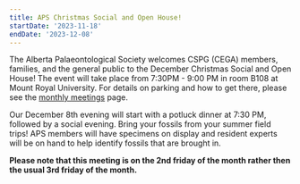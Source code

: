 ```yaml
---
title: APS Christmas Social and Open House!
startDate: '2023-11-18'
endDate: '2023-12-08'
---
```


The Alberta Palaeontological Society welcomes CSPG (CEGA) members, families, and the general public to the December Christmas Social and Open House! The event will take place from 7:30PM - 9:00 PM in room B108 at Mount Royal University. For details on parking and how to get there, please see the [monthly meetings](/events/monthlymeetings) page.

Our December 8th evening will start with a potluck dinner at 7:30 PM, followed by a social evening. Bring your fossils from your summer field trips! APS members will have specimens on display and resident experts will be on hand to help identify fossils that are brought in.

**Please note that this meeting is on the 2nd friday of the month rather then the usual 3rd friday of the month.**
